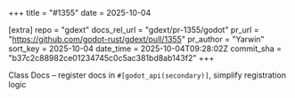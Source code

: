 +++
title = "#1355"
date = 2025-10-04

[extra]
repo = "gdext"
docs_rel_url = "gdext/pr-1355/godot"
pr_url = "https://github.com/godot-rust/gdext/pull/1355"
pr_author = "Yarwin"
sort_key = 2025-10-04
date_time = 2025-10-04T09:28:02Z
commit_sha = "b37c2c88982ce01234745c0c5ac381bd8ab143f2"
+++

Class Docs – register docs in `#[godot_api(secondary)]`, simplify registration logic
